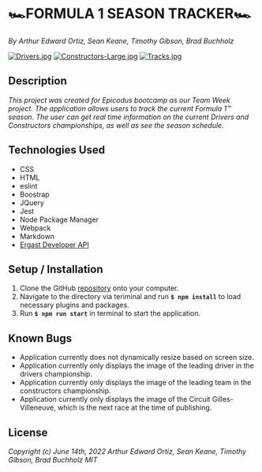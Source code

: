 # 🏎️FORMULA 1 SEASON TRACKER🏎️
_By Arthur Edward Ortiz, Sean Keane, Timothy Gibson, Brad Buchholz_

[![Drivers.jpg](https://i.postimg.cc/pX3tfXNW/Drivers.jpg)](https://postimg.cc/qzcY0rMS)
[![Constructors-Large.jpg](https://i.postimg.cc/htXHhFhk/Constructors-Large.jpg)](https://postimg.cc/9DjxNndb)
[![Tracks.jpg](https://i.postimg.cc/PJBFwJC0/Tracks.jpg)](https://postimg.cc/N2k4hg7x)

## Description

_This project was created for Epicodus bootcamp as our Team Week project. The application allows users to track the current Formula 1&trade; season. The user can get real time information on the current Drivers and Constructors championships, as well as see the season schedule._ 

## Technologies Used 
* CSS
* HTML 
* eslint
* Boostrap
* JQuery
* Jest
* Node Package Manager
* Webpack
* Markdown
* [Ergast Developer API](https://ergast.com/mrd/)       

## Setup / Installation 

1. Clone the GitHub [repository](https://github.com/ArthurEOrtiz/Formula-One-App) onto your computer.
2. Navigate to the directory via teriminal and run **`$ npm install`** to load necessary plugins and packages.
3. Run **`$ npm run start`** in terminal to start the application. 

## Known Bugs 
* Application currently does not dynamically resize based on screen size. 
* Application currently only displays the image of the leading driver in the drivers championship.
* Application currently only displays the image of the leading team in the constructors championship.
* Application currently only displays the image of the Circuit Gilles-Villeneuve, which is the next race at the time of publishing. 
## License
_Copyright (c) June 14th, 2022 Arthur Edward Ortiz, Sean Keane, Timothy Gibson, Brad Buchholz MIT_